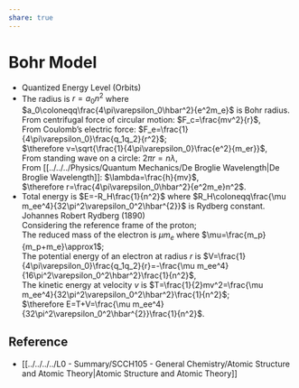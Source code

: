 ```yaml
---  
share: true  
---  
```

# Bohr Model  
  
- Quantized Energy Level (Orbits)  
- The radius is $r=a_0n^2$ where $a_0\coloneqq\frac{4\pi\varepsilon_0\hbar^2}{e^2m_e}$ is Bohr radius.    
  From centrifugal force of circular motion: $F_c=\frac{mv^2}{r}$,    
  From Coulomb’s electric force: $F_e=\frac{1}{4\pi\varepsilon_0}\frac{q_1q_2}{r^2}$;    
  $\therefore v=\sqrt{\frac{1}{4\pi\varepsilon_0}\frac{e^2}{m_er}}$,    
  From standing wave on a circle: $2\pi r=n\lambda$,    
  From [[../../../Physics/Quantum Mechanics/De Broglie Wavelength|De Broglie Wavelength]]: $\lambda=\frac{h}{mv}$,    
   $\therefore r=\frac{4\pi\varepsilon_0\hbar^2}{e^2m_e}n^2$.  
- Total energy is $E=-R_H\frac{1}{n^2}$ where $R_H\coloneqq\frac{\mu m_ee^4}{32\pi^2\varepsilon_0^2\hbar^{2}}$ is Rydberg constant.    
  Johannes Robert Rydberg (1890)    
  Considering the reference frame of the proton;    
  The reduced mass of the electron is $\mu m_{e}$ where $\mu=\frac{m_p}{m_p+m_e}\approx1$;    
  The potential energy of an electron at radius $r$ is $V=\frac{1}{4\pi\varepsilon_0}\frac{q_1q_2}{r}=-\frac{\mu m_ee^4}{16\pi^2\varepsilon_0^2\hbar^2}\frac{1}{n^2}$,    
  The kinetic energy at velocity $v$ is $T=\frac{1}{2}mv^2=\frac{\mu m_ee^4}{32\pi^2\varepsilon_0^2\hbar^2}\frac{1}{n^2}$;    
  $\therefore E=T+V=\frac{\mu m_ee^4}{32\pi^2\varepsilon_0^2\hbar^{2}}\frac{1}{n^2}$.  
  
## Reference  
  
- [[../../../../L0 - Summary/SCCH105 - General Chemistry/Atomic Structure and Atomic Theory|Atomic Structure and Atomic Theory]]  

